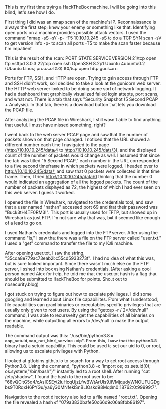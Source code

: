 This is my first time trying a HackTheBox machine. I will be going into this blind, let's see how I do.

First thing I did was an nmap scan of the machine's IP. Reconnaissance is always the first step; know your enemy or something like that. Identifying open ports on a machine provides possible attack vectors.
I used the command "nmap -sS -sV -p- -T5 10.10.10.245
-sS to do a TCP SYN scan
-sV to get version info
-p- to scan all ports
-T5 to make the scan faster because I'm impatient

This is the result of the scan:
PORT   STATE SERVICE VERSION
21/tcp open  ftp     vsftpd 3.0.3
22/tcp open  ssh     OpenSSH 8.2p1 Ubuntu 4ubuntu0.2 (Ubuntu Linux; protocol 2.0)
80/tcp open  http    gunicorn

Ports for FTP, SSH, and HTTP are open. Trying to gain access through FTP and SSH didn't work, so I decided to take a look at the gunicorn web server.
The HTTP web server looked to be doing some sort of network logging. It had a dashboard that graphically visualized failed login attepts, port scans, and what not. 
There is a tab that says "Security Snapshot (5 Second PCAP + Analysis). In that tab, there is a download button that lets you download the PCAP file.

After analyzing the PCAP file in Wireshark, I still wasn't able to find anything that useful. I must have missed something, right?

I went back to the web server PCAP page and saw that the number of packets shown on that page changed. I noticed that the URL showed a different number each time I navigated to the page (http://10.10.10.245/data/4 to http://10.10.10.245/data/3), and the displayed count of the number of packets would change as well. I assumed that since the tab was titled "5 Second PCAP," each number in the URL corresponded to a five second timeframe in which packets were logged. I headed over to http://10.10.10.245/data/1 and saw that 0 packets were collected in that time frame. Then, I tried http://10.10.10.245/data/0 thinking that the number 0 would indicated an aggregation of all the logged packets. The count of the number of packets displayed as 72, the highest of which I had ever seen on this web server. I guess it worked.

I opened the file in Wireshark, navigated to the credentials tool, and saw that a user named "nathan" accessed port 69 and that their password was "Buck3tH4TF0RM3!". This port is usually used for TFTP, but showed up in Wireshark as just FTP. I'm not sure why that was, but it seemed like enough of a lead to go on.

I used Nathan's credentials and logged into the FTP server. After using the command "ls," I saw that there was a file on the FTP server called "user.txt." I used a "get" command to transfer the file to my Kali machine.

After opening user.txt, I saw the string, "35cda8e779ac73eab2bc55cd5933273f". I had no idea of what this was, but is sure looked important.
Since there wasn't much else on the FTP server, I sshed into box using Nathan's credentials.
(After asking a cool person named Alex for help, he told me that the user.txt hash is a flag that should be submitted to HackTheBox for points. Shout out to nosecurity.blog)

I got stuck on trying to figure out how to escalate privilieges. I did some googling and learned about Linux file capabiliites. From what I understood, file capabilities can grant binaries or executables specific privileges that are usually only given to root users. By using the "getcap -r / 2>/dev/null" command, I was able to recursvelty get the capabiliities of all binaries on the machine, while outputting all errors to /dev/null to make the output readable.

The command output was this: "/usr/bin/python3.8 = cap_setuid,cap_net_bind_service+eip". From this, I saw that the python3.8 binary had a setuid capability. This could be used to set our uid to 0, or root, allowing us to escalate privileges with Python.

I looked at gtfobins.github.io to search for a way to get root access through Python3.8. Using the command, "python3.8 -c 'import os; os.setuid(0); os.system("/bin/bash")'" instantly led to a root shell. After running "cat /etc/shadow", I found the hash to the root user to be: "$6$8vQCitG5q4/cAsI0$Ey/2luHcqUjzLfwBWtArUls9.IlVMjqudyWNOUFUGDgbs9T0RqxH6PYGu/ya6yG0MNfeklSnBLlOskd98Mqdm0:18762:0:99999:7". 

Navigation to the root directory also led to a file named "root.txt". Opening the file revealed a hash of "079a3830bafe50c66d9c06a8fbb86197".


